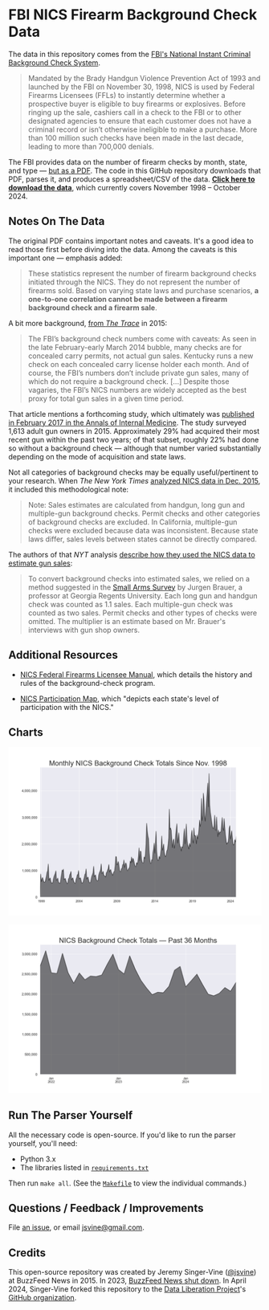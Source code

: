 # FBI NICS Firearm Background Check Data

The data in this repository comes from the [FBI's National Instant Criminal Background Check System](https://www.fbi.gov/about-us/cjis/nics).

> Mandated by the Brady Handgun Violence Prevention Act of 1993 and launched by the FBI on November 30, 1998, NICS is used by Federal Firearms Licensees (FFLs) to instantly determine whether a prospective buyer is eligible to buy firearms or explosives. Before ringing up the sale, cashiers call in a check to the FBI or to other designated agencies to ensure that each customer does not have a criminal record or isn’t otherwise ineligible to make a purchase. More than 100 million such checks have been made in the last decade, leading to more than 700,000 denials.

The FBI provides data on the number of firearm checks by month, state, and type — [but as a PDF](https://www.fbi.gov/file-repository/nics_firearm_checks_-_month_year_by_state_type.pdf/view). The code in this GitHub repository downloads that PDF, parses it, and produces a spreadsheet/CSV of the data. [__Click here to download the data__](data/nics-firearm-background-checks.csv?raw=true), which currently covers November 1998 – October 2024.

## Notes On The Data

The original PDF contains important notes and caveats. It's a good idea to read those first before diving into the data. Among the caveats is this important one — emphasis added:

> These statistics represent the number of firearm background checks initiated through the NICS. They do not represent the number of firearms sold. Based on varying state laws and purchase scenarios, __a one-to-one correlation cannot be made between a firearm background check and a firearm sale__.

A bit more background, [from *The Trace*](http://www.thetrace.org/2015/11/black-friday-gun-sales-background-checks/) in 2015:

> The FBI’s background check numbers come with caveats: As seen in the late February-early March 2014 bubble, many checks are for concealed carry permits, not actual gun sales. Kentucky runs a new check on each concealed carry license holder each month. And of course, the FBI’s numbers don’t include private gun sales, many of which do not require a background check. [...] Despite those vagaries, the FBI’s NICS numbers are widely accepted as the best proxy for total gun sales in a given time period.

That article mentions a forthcoming study, which ultimately was [published in February 2017 in the Annals of Internal Medicine](https://www.acpjournals.org/doi/10.7326/M16-1590). The study surveyed 1,613 adult gun owners in 2015. Approximately 29% had acquired their most recent gun within the past two years; of that subset, roughly 22% had done so without a background check — although that number varied substantially depending on the mode of acquisition and state laws.

Not all categories of background checks may be equally useful/pertinent to your research. When *The New York Times* [analyzed NICS data in Dec. 2015](http://www.nytimes.com/interactive/2015/12/10/us/gun-sales-terrorism-obama-restrictions.html), it included this methodological note:

> Note: Sales estimates are calculated from handgun, long gun and multiple-gun background checks. Permit checks and other categories of background checks are excluded. In California, multiple-gun checks were excluded because data was inconsistent. Because state laws differ, sales levels between states cannot be directly compared.

The authors of that *NYT* analysis [describe how they used the NICS data to estimate gun sales](https://github.com/NYTimes/gun-sales#getting-gun-sales-estimates-from-background-checks):

> To convert background checks into estimated sales, we relied on a method suggested in the [Small Arms Survey](http://www.smallarmssurvey.org/fileadmin/docs/F-Working-papers/SAS-WP14-US-Firearms-Industry.pdf) by Jurgen Brauer, a professor at Georgia Regents University. Each long gun and handgun check was counted as 1.1 sales. Each multiple-gun check was counted as two sales. Permit checks and other types of checks were omitted. The multiplier is an estimate based on Mr. Brauer's interviews with gun shop owners.

## Additional Resources

- [NICS Federal Firearms Licensee Manual](https://www.fbi.gov/file-repository/nics-firearms-licensee-manual-111811.pdf/view), which details the history and rules of the background-check program.

- [NICS Participation Map](https://www.fbi.gov/file-repository/nics-participation-map.pdf/view), which "depicts each state's level of participation with the NICS."

## Charts

![Monthly NICS Background Check Totals Since Nov. 1998](charts/total-checks-all.png)

![NICS Background Check Totals — Past 36 Months](charts/total-checks-36-months.png)

## Run The Parser Yourself

All the necessary code is open-source. If you'd like to run the parser yourself, you'll need:

- Python 3.x
- The libraries listed in [`requirements.txt`](requirements.txt)

Then run `make all`. (See the [`Makefile`](Makefile) to view the individual commands.)

## Questions / Feedback / Improvements

File [an issue](issues), or email jsvine@gmail.com.

## Credits

This open-source repository was created by Jeremy Singer-Vine ([@jsvine](https://github.com/jsvine)) at BuzzFeed News in 2015. In 2023, [BuzzFeed News shut down](https://www.buzzfeednews.com/). In April 2024, Singer-Vine forked this repository to the [Data Liberation Project](https://www.data-liberation-project.org/)'s [GitHub organization](https://github.com/data-liberation-project).
